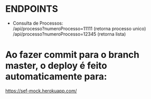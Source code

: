 # ENDPOINTS  
- Consulta de Processos:  
/api/processo?numeroProcesso=11111 (retorna processo unico)  
/api/processo?numeroProcesso=12345 (retorna lista)  

# Ao fazer commit para o branch master, o deploy é feito automaticamente para:  
https://sef-mock.herokuapp.com/
